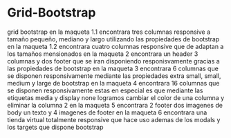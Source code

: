 # Grid-Bootstrap
grid bootstrap
en la maqueta 1.1 encontrara tres columnas responsive a tamaño pequeño, mediano y largo utilizando las propiedades de bootstrap
en la maqueta 1.2 encontrara cuatro columnas responsive que de adaptan a los tamaños mensionados 
en la maqueta 2 encontrara un header 3 columnas y dos footer que se iran disponiendo responisvamente gracias a las 
propiedades de bootstrap
en la maqueta 3 encontrara 6 columnas que se disponen responsivamente mediante las propiedades extra small, small, medium y large de bootstrap
en la maqueta 4 encontrara 16 columnas que se disponen responsivamente estas en especial es que mediante las etiquetas media y display none
logramos cambiar el color de una columna y eliminar la columna 2
en la maqueta 5 encontrara 2 footer dos imagenes de body un texto y 4 imagenes de footer
en la maqueta 6 encontrara una tienda virtual totalmente responsive que hace uso ademas de los modals y los targets que dispone bootstrap

